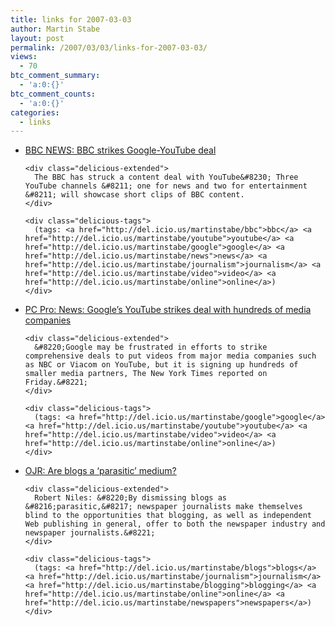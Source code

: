 ```yaml
---
title: links for 2007-03-03
author: Martin Stabe
layout: post
permalink: /2007/03/03/links-for-2007-03-03/
views:
  - 70
btc_comment_summary:
  - 'a:0:{}'
btc_comment_counts:
  - 'a:0:{}'
categories:
  - links
---
```

<ul class="delicious">
  <li>
    <div class="delicious-link">
      <a href="http://news.bbc.co.uk/1/hi/business/6411017.stm">BBC NEWS: BBC strikes Google-YouTube deal</a>
    </div>
    
    <div class="delicious-extended">
      The BBC has struck a content deal with YouTube&#8230; Three YouTube channels &#8211; one for news and two for entertainment &#8211; will showcase short clips of BBC content.
    </div>
    
    <div class="delicious-tags">
      (tags: <a href="http://del.icio.us/martinstabe/bbc">bbc</a> <a href="http://del.icio.us/martinstabe/youtube">youtube</a> <a href="http://del.icio.us/martinstabe/google">google</a> <a href="http://del.icio.us/martinstabe/news">news</a> <a href="http://del.icio.us/martinstabe/journalism">journalism</a> <a href="http://del.icio.us/martinstabe/video">video</a> <a href="http://del.icio.us/martinstabe/online">online</a>)
    </div>
  </li>
  
  <li>
    <div class="delicious-link">
      <a href="http://www.pcpro.co.uk/news/106343/googles-youtube-strikes-deal-with-hundreds-of-media-companies.html">PC Pro: News: Google&#8217;s YouTube strikes deal with hundreds of media companies</a>
    </div>
    
    <div class="delicious-extended">
      &#8220;Google may be frustrated in efforts to strike comprehensive deals to put videos from major media companies such as NBC or Viacom on YouTube, but it is signing up hundreds of smaller media partners, The New York Times reported on Friday.&#8221;
    </div>
    
    <div class="delicious-tags">
      (tags: <a href="http://del.icio.us/martinstabe/google">google</a> <a href="http://del.icio.us/martinstabe/youtube">youtube</a> <a href="http://del.icio.us/martinstabe/video">video</a> <a href="http://del.icio.us/martinstabe/online">online</a>)
    </div>
  </li>
  
  <li>
    <div class="delicious-link">
      <a href="http://www.ojr.org/ojr/stories/070301niles/">OJR: Are blogs a &#8216;parasitic&#8217; medium?</a>
    </div>
    
    <div class="delicious-extended">
      Robert Niles: &#8220;By dismissing blogs as &#8216;parasitic,&#8217; newspaper journalists make themselves blind to the opportunities that blogging, as well as independent Web publishing in general, offer to both the newspaper industry and newspaper journalists.&#8221;
    </div>
    
    <div class="delicious-tags">
      (tags: <a href="http://del.icio.us/martinstabe/blogs">blogs</a> <a href="http://del.icio.us/martinstabe/journalism">journalism</a> <a href="http://del.icio.us/martinstabe/blogging">blogging</a> <a href="http://del.icio.us/martinstabe/online">online</a> <a href="http://del.icio.us/martinstabe/newspapers">newspapers</a>)
    </div>
  </li>
</ul>